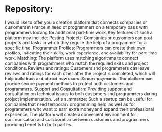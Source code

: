 # Repository: 
 I would like to offer you a creation platform that connects companies or customers in France in need of programmers on a temporary basis with programmers looking for additional part-time work.
 Key features of such a platform may include: Posting Projects: Companies or customers can post projects and tasks in which they require the help of a programmer for a specific time. Programmer Profiles: Programmers can create their own profiles, indicating their skills, work experience, and availability for part-time work.
 Matching: The platform uses matching algorithms to connect companies with programmers who match the required skills and project conditions. Reviews and ratings: Customers and programmers can leave reviews and ratings for each other after the project is completed, which will help build trust and attract new users. Secure payments: The platform can provide secure payment methods to protect both customers and programmers.
 Support and Consultation: Providing support and consultation on technical issues to both customers and programmers during project implementation. 
 Let's summarize: Such a startup can be useful for companies that need temporary programming help, as well as for programmers who want to earn extra money and expand their professional experience. The platform will create a convenient environment for communication and collaboration between customers and programmers, providing benefits to both parties.
